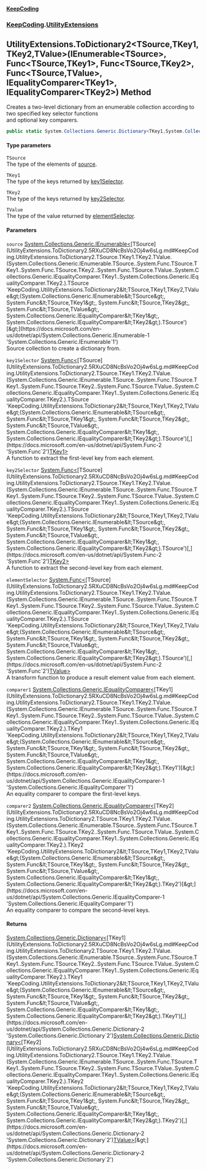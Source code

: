 #### [KeepCoding](index.md 'index')
### [KeepCoding](KeepCoding.md 'KeepCoding').[UtilityExtensions](UtilityExtensions.md 'KeepCoding.UtilityExtensions')
## UtilityExtensions.ToDictionary2&lt;TSource,TKey1,TKey2,TValue&gt;(IEnumerable&lt;TSource&gt;, Func&lt;TSource,TKey1&gt;, Func&lt;TSource,TKey2&gt;, Func&lt;TSource,TValue&gt;, IEqualityComparer&lt;TKey1&gt;, IEqualityComparer&lt;TKey2&gt;) Method
Creates a two-level dictionary from an enumerable collection according to two specified key selector functions  
and optional key comparers.
```csharp
public static System.Collections.Generic.Dictionary<TKey1,System.Collections.Generic.Dictionary<TKey2,TValue>> ToDictionary2<TSource,TKey1,TKey2,TValue>(this System.Collections.Generic.IEnumerable<TSource> source, System.Func<TSource,TKey1> key1Selector, System.Func<TSource,TKey2> key2Selector, System.Func<TSource,TValue> elementSelector, System.Collections.Generic.IEqualityComparer<TKey1> comparer1=null, System.Collections.Generic.IEqualityComparer<TKey2> comparer2=null);
```
#### Type parameters
<a name='KeepCoding.UtilityExtensions.ToDictionary2.TSource.TKey1.TKey2.TValue.(System.Collections.Generic.IEnumerable.TSource..System.Func.TSource.TKey1..System.Func.TSource.TKey2..System.Func.TSource.TValue..System.Collections.Generic.IEqualityComparer.TKey1..System.Collections.Generic.IEqualityComparer.TKey2.).TSource'></a>
`TSource`  
The type of the elements of [source](UtilityExtensions.ToDictionary2.5RXuCD8NcBsVo2Oj4w6sLg.md#KeepCoding.UtilityExtensions.ToDictionary2.TSource.TKey1.TKey2.TValue.(System.Collections.Generic.IEnumerable.TSource..System.Func.TSource.TKey1..System.Func.TSource.TKey2..System.Func.TSource.TValue..System.Collections.Generic.IEqualityComparer.TKey1..System.Collections.Generic.IEqualityComparer.TKey2.).source 'KeepCoding.UtilityExtensions.ToDictionary2&lt;TSource,TKey1,TKey2,TValue&gt;(System.Collections.Generic.IEnumerable&lt;TSource&gt;, System.Func&lt;TSource,TKey1&gt;, System.Func&lt;TSource,TKey2&gt;, System.Func&lt;TSource,TValue&gt;, System.Collections.Generic.IEqualityComparer&lt;TKey1&gt;, System.Collections.Generic.IEqualityComparer&lt;TKey2&gt;).source').
  
<a name='KeepCoding.UtilityExtensions.ToDictionary2.TSource.TKey1.TKey2.TValue.(System.Collections.Generic.IEnumerable.TSource..System.Func.TSource.TKey1..System.Func.TSource.TKey2..System.Func.TSource.TValue..System.Collections.Generic.IEqualityComparer.TKey1..System.Collections.Generic.IEqualityComparer.TKey2.).TKey1'></a>
`TKey1`  
The type of the keys returned by [key1Selector](UtilityExtensions.ToDictionary2.5RXuCD8NcBsVo2Oj4w6sLg.md#KeepCoding.UtilityExtensions.ToDictionary2.TSource.TKey1.TKey2.TValue.(System.Collections.Generic.IEnumerable.TSource..System.Func.TSource.TKey1..System.Func.TSource.TKey2..System.Func.TSource.TValue..System.Collections.Generic.IEqualityComparer.TKey1..System.Collections.Generic.IEqualityComparer.TKey2.).key1Selector 'KeepCoding.UtilityExtensions.ToDictionary2&lt;TSource,TKey1,TKey2,TValue&gt;(System.Collections.Generic.IEnumerable&lt;TSource&gt;, System.Func&lt;TSource,TKey1&gt;, System.Func&lt;TSource,TKey2&gt;, System.Func&lt;TSource,TValue&gt;, System.Collections.Generic.IEqualityComparer&lt;TKey1&gt;, System.Collections.Generic.IEqualityComparer&lt;TKey2&gt;).key1Selector').
  
<a name='KeepCoding.UtilityExtensions.ToDictionary2.TSource.TKey1.TKey2.TValue.(System.Collections.Generic.IEnumerable.TSource..System.Func.TSource.TKey1..System.Func.TSource.TKey2..System.Func.TSource.TValue..System.Collections.Generic.IEqualityComparer.TKey1..System.Collections.Generic.IEqualityComparer.TKey2.).TKey2'></a>
`TKey2`  
The type of the keys returned by [key2Selector](UtilityExtensions.ToDictionary2.5RXuCD8NcBsVo2Oj4w6sLg.md#KeepCoding.UtilityExtensions.ToDictionary2.TSource.TKey1.TKey2.TValue.(System.Collections.Generic.IEnumerable.TSource..System.Func.TSource.TKey1..System.Func.TSource.TKey2..System.Func.TSource.TValue..System.Collections.Generic.IEqualityComparer.TKey1..System.Collections.Generic.IEqualityComparer.TKey2.).key2Selector 'KeepCoding.UtilityExtensions.ToDictionary2&lt;TSource,TKey1,TKey2,TValue&gt;(System.Collections.Generic.IEnumerable&lt;TSource&gt;, System.Func&lt;TSource,TKey1&gt;, System.Func&lt;TSource,TKey2&gt;, System.Func&lt;TSource,TValue&gt;, System.Collections.Generic.IEqualityComparer&lt;TKey1&gt;, System.Collections.Generic.IEqualityComparer&lt;TKey2&gt;).key2Selector').
  
<a name='KeepCoding.UtilityExtensions.ToDictionary2.TSource.TKey1.TKey2.TValue.(System.Collections.Generic.IEnumerable.TSource..System.Func.TSource.TKey1..System.Func.TSource.TKey2..System.Func.TSource.TValue..System.Collections.Generic.IEqualityComparer.TKey1..System.Collections.Generic.IEqualityComparer.TKey2.).TValue'></a>
`TValue`  
The type of the value returned by [elementSelector](UtilityExtensions.ToDictionary2.5RXuCD8NcBsVo2Oj4w6sLg.md#KeepCoding.UtilityExtensions.ToDictionary2.TSource.TKey1.TKey2.TValue.(System.Collections.Generic.IEnumerable.TSource..System.Func.TSource.TKey1..System.Func.TSource.TKey2..System.Func.TSource.TValue..System.Collections.Generic.IEqualityComparer.TKey1..System.Collections.Generic.IEqualityComparer.TKey2.).elementSelector 'KeepCoding.UtilityExtensions.ToDictionary2&lt;TSource,TKey1,TKey2,TValue&gt;(System.Collections.Generic.IEnumerable&lt;TSource&gt;, System.Func&lt;TSource,TKey1&gt;, System.Func&lt;TSource,TKey2&gt;, System.Func&lt;TSource,TValue&gt;, System.Collections.Generic.IEqualityComparer&lt;TKey1&gt;, System.Collections.Generic.IEqualityComparer&lt;TKey2&gt;).elementSelector').
  
#### Parameters
<a name='KeepCoding.UtilityExtensions.ToDictionary2.TSource.TKey1.TKey2.TValue.(System.Collections.Generic.IEnumerable.TSource..System.Func.TSource.TKey1..System.Func.TSource.TKey2..System.Func.TSource.TValue..System.Collections.Generic.IEqualityComparer.TKey1..System.Collections.Generic.IEqualityComparer.TKey2.).source'></a>
`source` [System.Collections.Generic.IEnumerable&lt;](https://docs.microsoft.com/en-us/dotnet/api/System.Collections.Generic.IEnumerable-1 'System.Collections.Generic.IEnumerable`1')[TSource](UtilityExtensions.ToDictionary2.5RXuCD8NcBsVo2Oj4w6sLg.md#KeepCoding.UtilityExtensions.ToDictionary2.TSource.TKey1.TKey2.TValue.(System.Collections.Generic.IEnumerable.TSource..System.Func.TSource.TKey1..System.Func.TSource.TKey2..System.Func.TSource.TValue..System.Collections.Generic.IEqualityComparer.TKey1..System.Collections.Generic.IEqualityComparer.TKey2.).TSource 'KeepCoding.UtilityExtensions.ToDictionary2&lt;TSource,TKey1,TKey2,TValue&gt;(System.Collections.Generic.IEnumerable&lt;TSource&gt;, System.Func&lt;TSource,TKey1&gt;, System.Func&lt;TSource,TKey2&gt;, System.Func&lt;TSource,TValue&gt;, System.Collections.Generic.IEqualityComparer&lt;TKey1&gt;, System.Collections.Generic.IEqualityComparer&lt;TKey2&gt;).TSource')[&gt;](https://docs.microsoft.com/en-us/dotnet/api/System.Collections.Generic.IEnumerable-1 'System.Collections.Generic.IEnumerable`1')  
Source collection to create a dictionary from.
  
<a name='KeepCoding.UtilityExtensions.ToDictionary2.TSource.TKey1.TKey2.TValue.(System.Collections.Generic.IEnumerable.TSource..System.Func.TSource.TKey1..System.Func.TSource.TKey2..System.Func.TSource.TValue..System.Collections.Generic.IEqualityComparer.TKey1..System.Collections.Generic.IEqualityComparer.TKey2.).key1Selector'></a>
`key1Selector` [System.Func&lt;](https://docs.microsoft.com/en-us/dotnet/api/System.Func-2 'System.Func`2')[TSource](UtilityExtensions.ToDictionary2.5RXuCD8NcBsVo2Oj4w6sLg.md#KeepCoding.UtilityExtensions.ToDictionary2.TSource.TKey1.TKey2.TValue.(System.Collections.Generic.IEnumerable.TSource..System.Func.TSource.TKey1..System.Func.TSource.TKey2..System.Func.TSource.TValue..System.Collections.Generic.IEqualityComparer.TKey1..System.Collections.Generic.IEqualityComparer.TKey2.).TSource 'KeepCoding.UtilityExtensions.ToDictionary2&lt;TSource,TKey1,TKey2,TValue&gt;(System.Collections.Generic.IEnumerable&lt;TSource&gt;, System.Func&lt;TSource,TKey1&gt;, System.Func&lt;TSource,TKey2&gt;, System.Func&lt;TSource,TValue&gt;, System.Collections.Generic.IEqualityComparer&lt;TKey1&gt;, System.Collections.Generic.IEqualityComparer&lt;TKey2&gt;).TSource')[,](https://docs.microsoft.com/en-us/dotnet/api/System.Func-2 'System.Func`2')[TKey1](UtilityExtensions.ToDictionary2.5RXuCD8NcBsVo2Oj4w6sLg.md#KeepCoding.UtilityExtensions.ToDictionary2.TSource.TKey1.TKey2.TValue.(System.Collections.Generic.IEnumerable.TSource..System.Func.TSource.TKey1..System.Func.TSource.TKey2..System.Func.TSource.TValue..System.Collections.Generic.IEqualityComparer.TKey1..System.Collections.Generic.IEqualityComparer.TKey2.).TKey1 'KeepCoding.UtilityExtensions.ToDictionary2&lt;TSource,TKey1,TKey2,TValue&gt;(System.Collections.Generic.IEnumerable&lt;TSource&gt;, System.Func&lt;TSource,TKey1&gt;, System.Func&lt;TSource,TKey2&gt;, System.Func&lt;TSource,TValue&gt;, System.Collections.Generic.IEqualityComparer&lt;TKey1&gt;, System.Collections.Generic.IEqualityComparer&lt;TKey2&gt;).TKey1')[&gt;](https://docs.microsoft.com/en-us/dotnet/api/System.Func-2 'System.Func`2')  
A function to extract the first-level key from each element.
  
<a name='KeepCoding.UtilityExtensions.ToDictionary2.TSource.TKey1.TKey2.TValue.(System.Collections.Generic.IEnumerable.TSource..System.Func.TSource.TKey1..System.Func.TSource.TKey2..System.Func.TSource.TValue..System.Collections.Generic.IEqualityComparer.TKey1..System.Collections.Generic.IEqualityComparer.TKey2.).key2Selector'></a>
`key2Selector` [System.Func&lt;](https://docs.microsoft.com/en-us/dotnet/api/System.Func-2 'System.Func`2')[TSource](UtilityExtensions.ToDictionary2.5RXuCD8NcBsVo2Oj4w6sLg.md#KeepCoding.UtilityExtensions.ToDictionary2.TSource.TKey1.TKey2.TValue.(System.Collections.Generic.IEnumerable.TSource..System.Func.TSource.TKey1..System.Func.TSource.TKey2..System.Func.TSource.TValue..System.Collections.Generic.IEqualityComparer.TKey1..System.Collections.Generic.IEqualityComparer.TKey2.).TSource 'KeepCoding.UtilityExtensions.ToDictionary2&lt;TSource,TKey1,TKey2,TValue&gt;(System.Collections.Generic.IEnumerable&lt;TSource&gt;, System.Func&lt;TSource,TKey1&gt;, System.Func&lt;TSource,TKey2&gt;, System.Func&lt;TSource,TValue&gt;, System.Collections.Generic.IEqualityComparer&lt;TKey1&gt;, System.Collections.Generic.IEqualityComparer&lt;TKey2&gt;).TSource')[,](https://docs.microsoft.com/en-us/dotnet/api/System.Func-2 'System.Func`2')[TKey2](UtilityExtensions.ToDictionary2.5RXuCD8NcBsVo2Oj4w6sLg.md#KeepCoding.UtilityExtensions.ToDictionary2.TSource.TKey1.TKey2.TValue.(System.Collections.Generic.IEnumerable.TSource..System.Func.TSource.TKey1..System.Func.TSource.TKey2..System.Func.TSource.TValue..System.Collections.Generic.IEqualityComparer.TKey1..System.Collections.Generic.IEqualityComparer.TKey2.).TKey2 'KeepCoding.UtilityExtensions.ToDictionary2&lt;TSource,TKey1,TKey2,TValue&gt;(System.Collections.Generic.IEnumerable&lt;TSource&gt;, System.Func&lt;TSource,TKey1&gt;, System.Func&lt;TSource,TKey2&gt;, System.Func&lt;TSource,TValue&gt;, System.Collections.Generic.IEqualityComparer&lt;TKey1&gt;, System.Collections.Generic.IEqualityComparer&lt;TKey2&gt;).TKey2')[&gt;](https://docs.microsoft.com/en-us/dotnet/api/System.Func-2 'System.Func`2')  
A function to extract the second-level key from each element.
  
<a name='KeepCoding.UtilityExtensions.ToDictionary2.TSource.TKey1.TKey2.TValue.(System.Collections.Generic.IEnumerable.TSource..System.Func.TSource.TKey1..System.Func.TSource.TKey2..System.Func.TSource.TValue..System.Collections.Generic.IEqualityComparer.TKey1..System.Collections.Generic.IEqualityComparer.TKey2.).elementSelector'></a>
`elementSelector` [System.Func&lt;](https://docs.microsoft.com/en-us/dotnet/api/System.Func-2 'System.Func`2')[TSource](UtilityExtensions.ToDictionary2.5RXuCD8NcBsVo2Oj4w6sLg.md#KeepCoding.UtilityExtensions.ToDictionary2.TSource.TKey1.TKey2.TValue.(System.Collections.Generic.IEnumerable.TSource..System.Func.TSource.TKey1..System.Func.TSource.TKey2..System.Func.TSource.TValue..System.Collections.Generic.IEqualityComparer.TKey1..System.Collections.Generic.IEqualityComparer.TKey2.).TSource 'KeepCoding.UtilityExtensions.ToDictionary2&lt;TSource,TKey1,TKey2,TValue&gt;(System.Collections.Generic.IEnumerable&lt;TSource&gt;, System.Func&lt;TSource,TKey1&gt;, System.Func&lt;TSource,TKey2&gt;, System.Func&lt;TSource,TValue&gt;, System.Collections.Generic.IEqualityComparer&lt;TKey1&gt;, System.Collections.Generic.IEqualityComparer&lt;TKey2&gt;).TSource')[,](https://docs.microsoft.com/en-us/dotnet/api/System.Func-2 'System.Func`2')[TValue](UtilityExtensions.ToDictionary2.5RXuCD8NcBsVo2Oj4w6sLg.md#KeepCoding.UtilityExtensions.ToDictionary2.TSource.TKey1.TKey2.TValue.(System.Collections.Generic.IEnumerable.TSource..System.Func.TSource.TKey1..System.Func.TSource.TKey2..System.Func.TSource.TValue..System.Collections.Generic.IEqualityComparer.TKey1..System.Collections.Generic.IEqualityComparer.TKey2.).TValue 'KeepCoding.UtilityExtensions.ToDictionary2&lt;TSource,TKey1,TKey2,TValue&gt;(System.Collections.Generic.IEnumerable&lt;TSource&gt;, System.Func&lt;TSource,TKey1&gt;, System.Func&lt;TSource,TKey2&gt;, System.Func&lt;TSource,TValue&gt;, System.Collections.Generic.IEqualityComparer&lt;TKey1&gt;, System.Collections.Generic.IEqualityComparer&lt;TKey2&gt;).TValue')[&gt;](https://docs.microsoft.com/en-us/dotnet/api/System.Func-2 'System.Func`2')  
A transform function to produce a result element value from each element.
  
<a name='KeepCoding.UtilityExtensions.ToDictionary2.TSource.TKey1.TKey2.TValue.(System.Collections.Generic.IEnumerable.TSource..System.Func.TSource.TKey1..System.Func.TSource.TKey2..System.Func.TSource.TValue..System.Collections.Generic.IEqualityComparer.TKey1..System.Collections.Generic.IEqualityComparer.TKey2.).comparer1'></a>
`comparer1` [System.Collections.Generic.IEqualityComparer&lt;](https://docs.microsoft.com/en-us/dotnet/api/System.Collections.Generic.IEqualityComparer-1 'System.Collections.Generic.IEqualityComparer`1')[TKey1](UtilityExtensions.ToDictionary2.5RXuCD8NcBsVo2Oj4w6sLg.md#KeepCoding.UtilityExtensions.ToDictionary2.TSource.TKey1.TKey2.TValue.(System.Collections.Generic.IEnumerable.TSource..System.Func.TSource.TKey1..System.Func.TSource.TKey2..System.Func.TSource.TValue..System.Collections.Generic.IEqualityComparer.TKey1..System.Collections.Generic.IEqualityComparer.TKey2.).TKey1 'KeepCoding.UtilityExtensions.ToDictionary2&lt;TSource,TKey1,TKey2,TValue&gt;(System.Collections.Generic.IEnumerable&lt;TSource&gt;, System.Func&lt;TSource,TKey1&gt;, System.Func&lt;TSource,TKey2&gt;, System.Func&lt;TSource,TValue&gt;, System.Collections.Generic.IEqualityComparer&lt;TKey1&gt;, System.Collections.Generic.IEqualityComparer&lt;TKey2&gt;).TKey1')[&gt;](https://docs.microsoft.com/en-us/dotnet/api/System.Collections.Generic.IEqualityComparer-1 'System.Collections.Generic.IEqualityComparer`1')  
An equality comparer to compare the first-level keys.
  
<a name='KeepCoding.UtilityExtensions.ToDictionary2.TSource.TKey1.TKey2.TValue.(System.Collections.Generic.IEnumerable.TSource..System.Func.TSource.TKey1..System.Func.TSource.TKey2..System.Func.TSource.TValue..System.Collections.Generic.IEqualityComparer.TKey1..System.Collections.Generic.IEqualityComparer.TKey2.).comparer2'></a>
`comparer2` [System.Collections.Generic.IEqualityComparer&lt;](https://docs.microsoft.com/en-us/dotnet/api/System.Collections.Generic.IEqualityComparer-1 'System.Collections.Generic.IEqualityComparer`1')[TKey2](UtilityExtensions.ToDictionary2.5RXuCD8NcBsVo2Oj4w6sLg.md#KeepCoding.UtilityExtensions.ToDictionary2.TSource.TKey1.TKey2.TValue.(System.Collections.Generic.IEnumerable.TSource..System.Func.TSource.TKey1..System.Func.TSource.TKey2..System.Func.TSource.TValue..System.Collections.Generic.IEqualityComparer.TKey1..System.Collections.Generic.IEqualityComparer.TKey2.).TKey2 'KeepCoding.UtilityExtensions.ToDictionary2&lt;TSource,TKey1,TKey2,TValue&gt;(System.Collections.Generic.IEnumerable&lt;TSource&gt;, System.Func&lt;TSource,TKey1&gt;, System.Func&lt;TSource,TKey2&gt;, System.Func&lt;TSource,TValue&gt;, System.Collections.Generic.IEqualityComparer&lt;TKey1&gt;, System.Collections.Generic.IEqualityComparer&lt;TKey2&gt;).TKey2')[&gt;](https://docs.microsoft.com/en-us/dotnet/api/System.Collections.Generic.IEqualityComparer-1 'System.Collections.Generic.IEqualityComparer`1')  
An equality comparer to compare the second-level keys.
  
#### Returns
[System.Collections.Generic.Dictionary&lt;](https://docs.microsoft.com/en-us/dotnet/api/System.Collections.Generic.Dictionary-2 'System.Collections.Generic.Dictionary`2')[TKey1](UtilityExtensions.ToDictionary2.5RXuCD8NcBsVo2Oj4w6sLg.md#KeepCoding.UtilityExtensions.ToDictionary2.TSource.TKey1.TKey2.TValue.(System.Collections.Generic.IEnumerable.TSource..System.Func.TSource.TKey1..System.Func.TSource.TKey2..System.Func.TSource.TValue..System.Collections.Generic.IEqualityComparer.TKey1..System.Collections.Generic.IEqualityComparer.TKey2.).TKey1 'KeepCoding.UtilityExtensions.ToDictionary2&lt;TSource,TKey1,TKey2,TValue&gt;(System.Collections.Generic.IEnumerable&lt;TSource&gt;, System.Func&lt;TSource,TKey1&gt;, System.Func&lt;TSource,TKey2&gt;, System.Func&lt;TSource,TValue&gt;, System.Collections.Generic.IEqualityComparer&lt;TKey1&gt;, System.Collections.Generic.IEqualityComparer&lt;TKey2&gt;).TKey1')[,](https://docs.microsoft.com/en-us/dotnet/api/System.Collections.Generic.Dictionary-2 'System.Collections.Generic.Dictionary`2')[System.Collections.Generic.Dictionary&lt;](https://docs.microsoft.com/en-us/dotnet/api/System.Collections.Generic.Dictionary-2 'System.Collections.Generic.Dictionary`2')[TKey2](UtilityExtensions.ToDictionary2.5RXuCD8NcBsVo2Oj4w6sLg.md#KeepCoding.UtilityExtensions.ToDictionary2.TSource.TKey1.TKey2.TValue.(System.Collections.Generic.IEnumerable.TSource..System.Func.TSource.TKey1..System.Func.TSource.TKey2..System.Func.TSource.TValue..System.Collections.Generic.IEqualityComparer.TKey1..System.Collections.Generic.IEqualityComparer.TKey2.).TKey2 'KeepCoding.UtilityExtensions.ToDictionary2&lt;TSource,TKey1,TKey2,TValue&gt;(System.Collections.Generic.IEnumerable&lt;TSource&gt;, System.Func&lt;TSource,TKey1&gt;, System.Func&lt;TSource,TKey2&gt;, System.Func&lt;TSource,TValue&gt;, System.Collections.Generic.IEqualityComparer&lt;TKey1&gt;, System.Collections.Generic.IEqualityComparer&lt;TKey2&gt;).TKey2')[,](https://docs.microsoft.com/en-us/dotnet/api/System.Collections.Generic.Dictionary-2 'System.Collections.Generic.Dictionary`2')[TValue](UtilityExtensions.ToDictionary2.5RXuCD8NcBsVo2Oj4w6sLg.md#KeepCoding.UtilityExtensions.ToDictionary2.TSource.TKey1.TKey2.TValue.(System.Collections.Generic.IEnumerable.TSource..System.Func.TSource.TKey1..System.Func.TSource.TKey2..System.Func.TSource.TValue..System.Collections.Generic.IEqualityComparer.TKey1..System.Collections.Generic.IEqualityComparer.TKey2.).TValue 'KeepCoding.UtilityExtensions.ToDictionary2&lt;TSource,TKey1,TKey2,TValue&gt;(System.Collections.Generic.IEnumerable&lt;TSource&gt;, System.Func&lt;TSource,TKey1&gt;, System.Func&lt;TSource,TKey2&gt;, System.Func&lt;TSource,TValue&gt;, System.Collections.Generic.IEqualityComparer&lt;TKey1&gt;, System.Collections.Generic.IEqualityComparer&lt;TKey2&gt;).TValue')[&gt;](https://docs.microsoft.com/en-us/dotnet/api/System.Collections.Generic.Dictionary-2 'System.Collections.Generic.Dictionary`2')[&gt;](https://docs.microsoft.com/en-us/dotnet/api/System.Collections.Generic.Dictionary-2 'System.Collections.Generic.Dictionary`2')  
